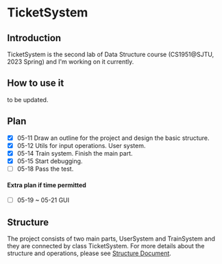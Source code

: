 # TicketSystem
## Introduction
TicketSystem is the second lab of Data Structure course (CS1951@SJTU, 2023 Spring) and I'm working on it currently.

## How to use it
to be updated.

## Plan
- [x] 05-11 Draw an outline for the project and design the basic structure.
- [x] 05-12 Utils for input operations. User system.
- [x] 05-14 Train system. Finish the main part.
- [x] 05-15 Start debugging.
- [ ] 05-18 Pass the test.
#### Extra plan if time permitted
- [ ] 05-19 ~ 05-21 GUI

## Structure
The project consists of two main parts, UserSystem and TrainSystem and they are connected by class TicketSystem. For more details about the structure and operations, please see [Structure Document](docs/structure.md).
